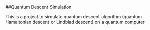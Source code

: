 ##Quantum Descent Simulation

This is a project to simulate quantum descent algorithm (quantum Hamaltonian descent or Lindblad descent) on a quantum computer

